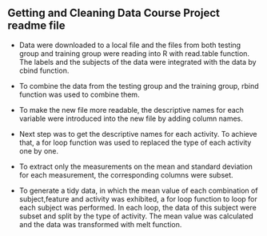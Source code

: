 
 ## Getting and Cleaning Data Course Project readme file

* Data were downloaded to a local file and the files from both testing group and training group were reading into R with read.table function. The labels and the subjects of the data were integrated with the data by cbind function. 

* To combine the data from the testing group and the training group, rbind function was used to combine them.

* To make the new file more readable, the descriptive names for each variable were introduced into the new file by adding column names.

* Next step was to get the descriptive names for each activity. To achieve that, a for loop function was used to replaced the type of each activity one by one.

* To extract only the measurements on the mean and standard deviation for each measurement, the corresponding columns were subset.

* To generate a tidy data, in which the mean value of each combination of subject,feature and activity was exhibited, a for loop function to loop for each subject was performed.  In each loop, the data of this subject were subset and split by the type of activity. The mean value was calculated and the data was transformed with melt function.
